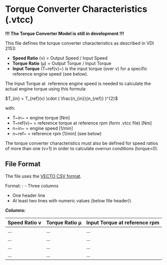 Torque Converter Characteristics (.vtcc)
========================================

**!!! The Torque Converter Model is still in development !!!**


This file defines the torque converter characteristics as described in VDI 2153:

-	**Speed Ratio** (ν) = Output Speed / Input Speed
-	**Torque Ratio** (μ) = Output Torque / Input Torque
-	**Input Torque** (T~ref(ν)~) is the input torque (over ν) for a specific reference engine speed (see below).

The Input Torque at  reference engine speed is needed to calculate the actual engine torque using this formula:


$T_{in} = T_{ref}(v) \cdot ( \frac{n_{in}}{n_{ref}} )^{2}$

with:

-	T~in~ = engine torque \[Nm\]
-	T~ref(ν)~ = reference torque at reference rpm (form .vtcc file) \[Nm\]
-	n~in~ = engine speed \[1/min\]
-	n~ref~ = reference rpm \[1/min\] (see below)




The torque converter characteristics must also be defined for speed ratios of more than one (ν&gt;1) in order to calculate overrun conditions (torque&lt;0).

File Format
-----------

The file uses the [VECTO CSV format](#csv-format).

Format:
:	-   Three columns
-   One header line
-   At least two lines with numeric values (below file header)\


***Columns:***

| **Speed Ratio ν** | **Torque Ratio μ** | **Input Torque at reference rpm** |
| ----------------- | ------------------ | --------------------------------- |
| ...               | ...                | ...                               |
| ...               | ...                | ...                               |
| ...               | ...                | ...                               |
| ...               | ...                | ...                               |
